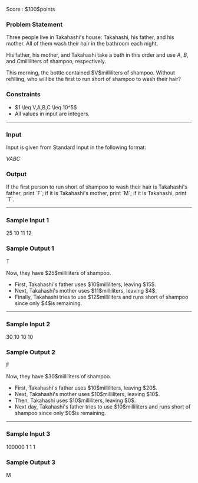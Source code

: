 
<div>

<span>

<span>

<p>
Score : $100$points
</p>

<div>

<section>

### **Problem Statement**

<p>
Three people live in Takahashi's house: Takahashi, his father, and his mother. All of them wash their hair in the bathroom each night.

His father, his mother, and Takahashi take a bath in this order and use $A$, $B$, and $C$milliliters of shampoo, respectively.
</p>

<p>
This morning, the bottle contained $V$milliliters of shampoo. Without refilling, who will be the first to run short of shampoo to wash their hair?
</p>

</section>

</div>

<div>

<section>

### **Constraints**

<ul>

<li>
$1 \leq V,A,B,C \leq 10^5$
</li>

<li>
All values in input are integers.
</li>

</ul>

</section>

</div>

---

<div>

<div>

<section>

### **Input**

<p>
Input is given from Standard Input in the following format:
</p>

<div>

$V$$A$$B$$C$
</div>

</section>

</div>

<div>

<section>

### **Output**

<p>
If the first person to run short of shampoo to wash their hair is Takahashi's father, print `F`; if it is Takahashi's mother, print `M`; if it is Takahashi, print `T`.
</p>

</section>

</div>

</div>

---

<div>

<section>

### **Sample Input 1**

<div>

25 10 11 12

</div>

</section>

</div>

<div>

<section>

### **Sample Output 1**

<div>

T

</div>

<p>
Now, they have $25$milliliters of shampoo.
</p>

<ul>

<li>
First, Takahashi's father uses $10$milliliters, leaving $15$.
</li>

<li>
Next, Takahashi's mother uses $11$milliliters, leaving $4$.
</li>

<li>
Finally, Takahashi tries to use $12$milliliters and runs short of shampoo since only $4$is remaining.
</li>

</ul>

</section>

</div>

---

<div>

<section>

### **Sample Input 2**

<div>

30 10 10 10

</div>

</section>

</div>

<div>

<section>

### **Sample Output 2**

<div>

F

</div>

<p>
Now, they have $30$milliliters of shampoo.
</p>

<ul>

<li>
First, Takahashi's father uses $10$milliliters, leaving $20$.
</li>

<li>
Next, Takahashi's mother uses $10$milliliters, leaving $10$.
</li>

<li>
Then, Takahashi uses $10$milliliters, leaving $0$.
</li>

<li>
Next day, Takahashi's father tries to use $10$milliliters and runs short of shampoo since only $0$is remaining.
</li>

</ul>

</section>

</div>

---

<div>

<section>

### **Sample Input 3**

<div>

100000 1 1 1

</div>

</section>

</div>

<div>

<section>

### **Sample Output 3**

<div>

M

</div>

</section>

</div>

</span>

</span>

</div>
